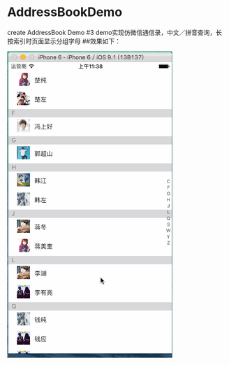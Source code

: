 # AddressBookDemo
create AddressBook Demo
#3 demo实现仿微信通信录，中文／拼音查询，长按索引时页面显示分组字母
##效果如下：

![](https://github.com/TwOq/AddressBookDemo/raw/master/demo.gif) 


